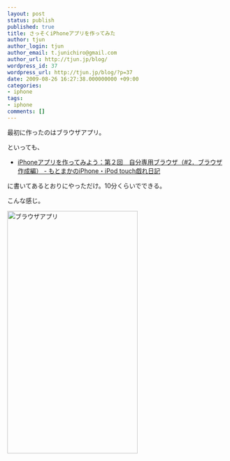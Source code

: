 ```yaml
---
layout: post
status: publish
published: true
title: さっそくiPhoneアプリを作ってみた
author: tjun
author_login: tjun
author_email: t.junichiro@gmail.com
author_url: http://tjun.jp/blog/
wordpress_id: 37
wordpress_url: http://tjun.jp/blog/?p=37
date: 2009-08-26 16:27:38.000000000 +09:00
categories:
- iphone
tags:
- iphone
comments: []
---
```

最初に作ったのはブラウザアプリ。

といっても、
<ul>
	<li><a href="http://d.hatena.ne.jp/moto_maka/20081127/1227729444">iPhoneアプリを作ってみよう：第２回　自分専用ブラウザ（#2．ブラウザ作成編） - もとまかのiPhone・iPod touch戯れ日記</a></li>
</ul>
に書いてあるとおりにやっただけ。10分くらいでできる。

こんな感じ。

<img class="aligncenter size-full wp-image-38" title="ブラウザアプリ" src="http://tjun.jp/blog/img/2009/08/9a9437e067f58b7d9b2f61ea3a97dc5f.jpg" alt="ブラウザアプリ" width="298" height="554" />
